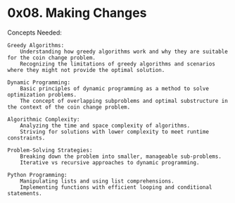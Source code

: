 #  0x08. Making Changes
Concepts Needed:

    Greedy Algorithms:
        Understanding how greedy algorithms work and why they are suitable for the coin change problem.
        Recognizing the limitations of greedy algorithms and scenarios where they might not provide the optimal solution.

    Dynamic Programming:
        Basic principles of dynamic programming as a method to solve optimization problems.
        The concept of overlapping subproblems and optimal substructure in the context of the coin change problem.

    Algorithmic Complexity:
        Analyzing the time and space complexity of algorithms.
        Striving for solutions with lower complexity to meet runtime constraints.

    Problem-Solving Strategies:
        Breaking down the problem into smaller, manageable sub-problems.
        Iterative vs recursive approaches to dynamic programming.

    Python Programming:
        Manipulating lists and using list comprehensions.
        Implementing functions with efficient looping and conditional statements.

